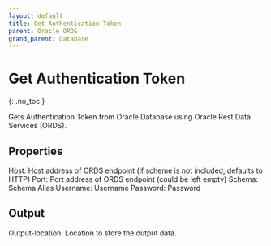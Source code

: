 ```yaml
---
layout: default
title: Get Authentication Token
parent: Oracle ORDS
grand_parent: Database
---
```


# Get Authentication Token
{: .no_toc }

Gets Authentication Token from Oracle Database using Oracle Rest Data Services (ORDS).

## Properties
Host: Host address of ORDS endpoint (if scheme is not included, defaults to HTTP)
Port: Port address of ORDS endpoint (could be left empty)
Schema: Schema Alias
Username: Username
Password: Password

## Output
Output-location: Location to store the output data.
